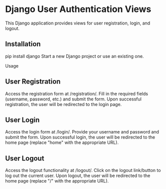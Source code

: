 
# Django User Authentication Views

This Django application provides views for user registration, login, and logout.

## Installation

pip install django
Start a new Django project or use an existing one.

Usage
## User Registration

Access the registration form at /registration/.
Fill in the required fields (username, password, etc.) and submit the form.
Upon successful registration, the user will be redirected to the login page.

## User Login
Access the login form at /login/.
Provide your username and password and submit the form.
Upon successful login, the user will be redirected to the home page (replace "home" with the appropriate URL).

## User Logout
Access the logout functionality at /logout/.
Click on the logout link/button to log out the current user.
Upon logout, the user will be redirected to the home page (replace "/" with the appropriate URL).
